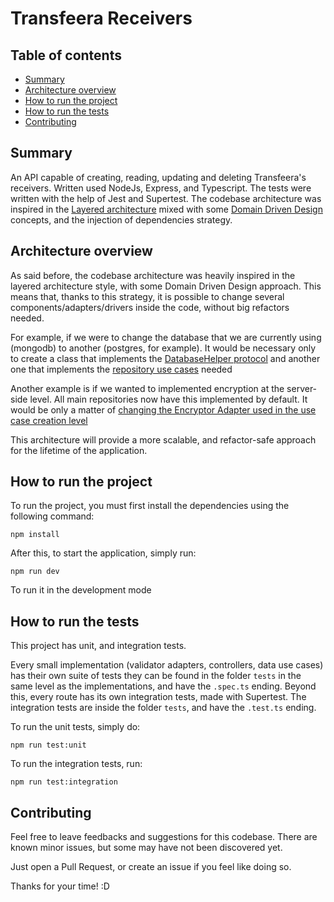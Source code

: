 # Transfeera Receivers

## Table of contents

- [Summary](#summary)
- [Architecture overview](#architecture-overview)
- [How to run the project](#how-to-run-the-project)
- [How to run the tests](#how-to-run-the-tests)
- [Contributing](#contributing)

## Summary

An API capable of creating, reading, updating and deleting Transfeera's receivers. Written used NodeJs, Express, and Typescript. The tests were written with the help of Jest and Supertest. The codebase architecture was inspired in the [Layered architecture](https://dev.to/blindkai/backend-layered-architecture-514h) mixed with some [Domain Driven Design](https://www.amazon.com.br/Domain-Driven-Design-Eric-Evans/dp/8550800651/ref=asc_df_8550800651/) concepts, and the injection of dependencies strategy.

## Architecture overview

As said before, the codebase architecture was heavily inspired in the layered architecture style, with some Domain Driven Design approach. This means that, thanks to this strategy, it is possible to change several components/adapters/drivers inside the code, without big refactors needed.

For example, if we were to change the database that we are currently using (mongodb) to another (postgres, for example). It would be necessary only to create a class that implements the [DatabaseHelper protocol](src/infra/db/databaseHelperProtocol.ts) and another one that implements the [repository use cases](src/data/protocols/receiverRepository.ts) needed

Another example is if we wanted to implemented encryption at the server-side level. All main repositories now have this implemented by default. It would be only a matter of [changing the Encryptor Adapter used in the use case creation level](src/main/factories/useCases/addReceiverFactory.ts)

This architecture will provide a more scalable, and refactor-safe approach for the lifetime of the application.

## How to run the project

To run the project, you must first install the dependencies using the following command:

```
npm install
```

After this, to start the application, simply run:

```
npm run dev
```

To run it in the development mode

## How to run the tests

This project has unit, and integration tests.

Every small implementation (validator adapters, controllers, data use cases) has their own suite of tests they can be found in the folder `tests` in the same level as the implementations, and have the `.spec.ts` ending. Beyond this, every route has its own integration tests, made with Supertest. The integration tests are inside the folder `tests`, and have the `.test.ts` ending.

To run the unit tests, simply do:

```
npm run test:unit
```

To run the integration tests, run:

```
npm run test:integration
```

## Contributing

Feel free to leave feedbacks and suggestions for this codebase. There are known minor issues, but some may have not been discovered yet.

Just open a Pull Request, or create an issue if you feel like doing so.

Thanks for your time! :D
